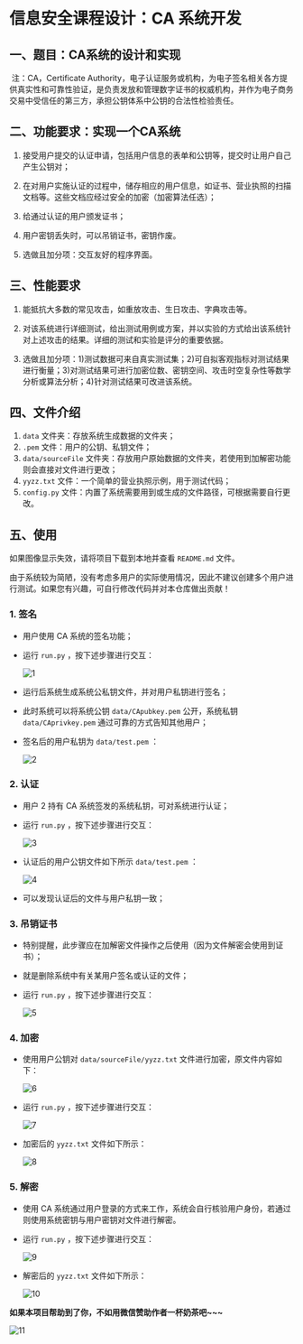 # 信息安全课程设计：CA 系统开发

## 一、题目：CA系统的设计和实现

​        注：CA，Certificate Authority，电子认证服务或机构，为电子签名相关各方提供真实性和可靠性验证，是负责发放和管理数字证书的权威机构，并作为电子商务交易中受信任的第三方，承担公钥体系中公钥的合法性检验责任。

## 二、功能要求：实现一个CA系统

1. 接受用户提交的认证申请，包括用户信息的表单和公钥等，提交时让用户自己产生公钥对；

2. 在对用户实施认证的过程中，储存相应的用户信息，如证书、营业执照的扫描文档等。这些文档应经过安全的加密（加密算法任选）；

3. 给通过认证的用户颁发证书；

4. 用户密钥丢失时，可以吊销证书，密钥作废。

5. 选做且加分项：交互友好的程序界面。

## 三、性能要求

1. 能抵抗大多数的常见攻击，如重放攻击、生日攻击、字典攻击等。

2. 对该系统进行详细测试，给出测试用例或方案，并以实验的方式给出该系统针对上述攻击的结果。详细的测试和实验是评分的重要依据。

3. 选做且加分项：1)测试数据可来自真实测试集；2)可自拟客观指标对测试结果进行衡量；3)对测试结果可进行加密位数、密钥空间、攻击时空复杂性等数学分析或算法分析；4)针对测试结果可改进该系统。

## 四、文件介绍

1. `data` 文件夹：存放系统生成数据的文件夹；
2. `.pem` 文件：用户的公钥、私钥文件；
3. `data/sourceFile` 文件夹：存放用户原始数据的文件夹，若使用到加解密功能则会直接对文件进行更改；
4. `yyzz.txt` 文件：一个简单的营业执照示例，用于测试代码；
5. `config.py` 文件：内置了系统需要用到或生成的文件路径，可根据需要自行更改。

## 五、使用

如果图像显示失效，请将项目下载到本地并查看 `README.md` 文件。

由于系统较为简陋，没有考虑多用户的实际使用情况，因此不建议创建多个用户进行测试。如果您有兴趣，可自行修改代码并对本仓库做出贡献！

### 1. 签名

* 用户使用 CA 系统的签名功能；

* 运行 `run.py` ，按下述步骤进行交互：

  ![1](picture/1.png)

* 运行后系统生成系统公私钥文件，并对用户私钥进行签名；

* 此时系统可以将系统公钥 `data/CApubkey.pem` 公开，系统私钥 `data/CAprivkey.pem` 通过可靠的方式告知其他用户；

* 签名后的用户私钥为 `data/test.pem` ：

  ![2](picture/2.png)

### 2. 认证

* 用户 2 持有 CA 系统签发的系统私钥，可对系统进行认证；

* 运行 `run.py` ，按下述步骤进行交互：

  ![3](picture/3.png)

* 认证后的用户公钥文件如下所示 `data/test.pem` ：

  ![4](picture/4.png)

* 可以发现认证后的文件与用户私钥一致；

### 3. 吊销证书

* 特别提醒，此步骤应在加解密文件操作之后使用（因为文件解密会使用到证书）；

* 就是删除系统中有关某用户签名或认证的文件；

* 运行 `run.py` ，按下述步骤进行交互：

  ![5](picture/5.png)

### 4. 加密

* 使用用户公钥对 `data/sourceFile/yyzz.txt` 文件进行加密，原文件内容如下：

  ![6](picture/6.png)

* 运行 `run.py` ，按下述步骤进行交互：

  ![7](picture/7.png)

* 加密后的 `yyzz.txt` 文件如下所示：

  ![8](picture/8.png)

### 5. 解密

* 使用 CA 系统通过用户登录的方式来工作，系统会自行核验用户身份，若通过则使用系统密钥与用户密钥对文件进行解密。

* 运行 `run.py` ，按下述步骤进行交互：

  ![9](picture/9.png)

* 解密后的 `yyzz.txt` 文件如下所示：

  ![10](picture/10.png)
  
**如果本项目帮助到了你，不如用微信赞助作者一杯奶茶吧~~~**

![11](picture/11.png)
